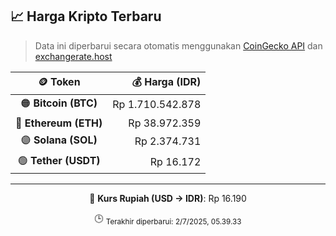 

<!-- HARGA_KRIPTO -->
## 📈 Harga Kripto Terbaru

> Data ini diperbarui secara otomatis menggunakan [CoinGecko API](https://www.coingecko.com/) dan [exchangerate.host](https://exchangerate.host/)

<div align="center">

| 🪙 Token | 💰 Harga (IDR) |
|:------:|---------------:|
| 🟠 **Bitcoin (BTC)**   | Rp 1.710.542.878 |
| 🔵 **Ethereum (ETH)**  | Rp 38.972.359 |
| 🟣 **Solana (SOL)**    | Rp 2.374.731 |
| 🟢 **Tether (USDT)**   | Rp 16.172 |

---

💱 **Kurs Rupiah (USD → IDR)**: Rp 16.190

🕒 <sub>Terakhir diperbarui: 2/7/2025, 05.39.33</sub>

</div>
<!-- /HARGA_KRIPTO -->